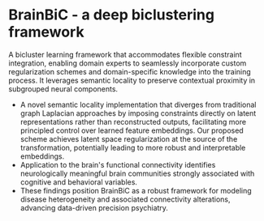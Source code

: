 # BrainBiC - a deep biclustering framework 
A bicluster learning framework that accommodates flexible constraint integration, enabling domain experts to seamlessly incorporate custom regularization schemes and domain-specific knowledge into the training process. It leverages semantic locality to preserve contextual proximity in subgrouped neural components. 

* A novel semantic locality implementation that diverges from traditional graph Laplacian approaches by imposing constraints directly on latent representations rather than reconstructed outputs, facilitating more principled control over learned feature embeddings. Our proposed scheme achieves latent space regularization at the source of the transformation, potentially leading to more robust and interpretable embeddings.
* Application to the brain's functional connectivity identifies neurologically meaningful brain communities strongly associated with cognitive and behavioral variables.
* These findings position BrainBiC as a robust framework for modeling disease heterogeneity and associated connectivity alterations, advancing data-driven precision psychiatry.

